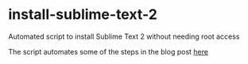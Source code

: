 # install-sublime-text-2

Automated script to install Sublime Text 2 without needing root access

The script automates some of the steps in the blog post [here](https://ejectdisc.org/2017/09/06/sublime-text-2-on-debian-linux/) 
